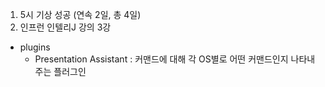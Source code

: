 1. 5시 기상 성공 (연속 2일, 총 4일)
2. 인프런 인텔리J 강의 3강
  - plugins
     - Presentation Assistant : 커맨드에 대해 각 OS별로 어떤 커맨드인지 나타내주는 플러그인
